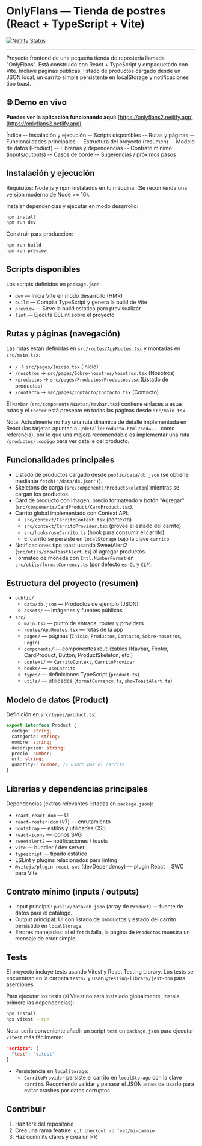 # OnlyFlans — Tienda de postres (React + TypeScript + Vite)

[![Netlify Status](https://api.netlify.com/api/v1/badges/8fc0eee7-95a9-47fa-82bc-1cba00041bac/deploy-status)](https://app.netlify.com/sites/onlyflans2/overview)

---

Proyecto frontend de una pequeña tienda de repostería llamada "OnlyFlans". Está construido con React + TypeScript y empaquetado con Vite. Incluye páginas públicas, listado de productos cargado desde un JSON local, un carrito simple persistente en localStorage y notificaciones tipo toast.

## 🌐 Demo en vivo

**Puedes ver la aplicación funcionando aquí:** [https://onlyflans2.netlify.app](https://onlyflans2.netlify.app)

Índice
-- Instalación y ejecución
-- Scripts disponibles
-- Rutas y páginas
-- Funcionalidades principales
-- Estructura del proyecto (resumen)
-- Modelo de datos (Product)
-- Librerías y dependencias
-- Contrato mínimo (inputs/outputs)
-- Casos de borde
-- Sugerencias / próximos pasos

## Instalación y ejecución

Requisitos: Node.js y npm instalados en tu máquina. (Se recomienda una versión moderna de Node >= 16).

Instalar dependencias y ejecutar en modo desarrollo:

```bash
npm install
npm run dev
```

Construir para producción:

```bash
npm run build
npm run preview
```

## Scripts disponibles

Los scripts definidos en `package.json`:

- `dev` — Inicia Vite en modo desarrollo (HMR)
- `build` — Compila TypeScript y genera la build de Vite
- `preview` — Sirve la build estática para previsualizar
- `lint` — Ejecuta ESLint sobre el proyecto

## Rutas y páginas (navegación)

Las rutas están definidas en `src/routes/AppRoutes.tsx` y montadas en `src/main.tsx`:

- `/` → `src/pages/Inicio.tsx` (Inicio)
- `/nosotros` → `src/pages/Sobre-nosotros/Nosotros.tsx` (Nosotros)
- `/productos` → `src/pages/Productos/Productos.tsx` (Listado de productos)
- `/contacto` → `src/pages/Contacto/Contacto.tsx` (Contacto)

El `Navbar` (`src/components/Navbar/Navbar.tsx`) contiene enlaces a estas rutas y el `Footer` está presente en todas las páginas desde `src/main.tsx`.

Nota: Actualmente no hay una ruta dinámica de detalle implementada en React (las tarjetas apuntan a `./detalleProducto.html?cod=...` como referencia), por lo que una mejora recomendable es implementar una ruta `/productos/:codigo` para ver detalle del producto.

## Funcionalidades principales

- Listado de productos cargado desde `public/data/db.json` (se obtiene mediante `fetch('/data/db.json')`).
- Skeletons de carga (`src/components/ProductSkeleton`) mientras se cargan los productos.
- Card de producto con imagen, precio formateado y botón "Agregar" (`src/components/CardProduct/CardProduct.tsx`).
- Carrito global implementado con Context API:
  - `src/context/CarritoContext.tsx` (contexto)
  - `src/context/CarritoProvider.tsx` (provee el estado del carrito)
  - `src/hooks/useCarrito.ts` (hook para consumir el carrito)
  - El carrito se persiste en `localStorage` bajo la clave `carrito`.
- Notificaciones tipo toast usando SweetAlert2 (`src/utils/showToastAlert.ts`) al agregar productos.
- Formateo de moneda con `Intl.NumberFormat` en `src/utils/formatCurrency.ts` (por defecto `es-CL` y `CLP`).

## Estructura del proyecto (resumen)

- `public/`
  - `data/db.json` — Productos de ejemplo (JSON)
  - `assets/` — imágenes y fuentes públicas
- `src/`
  - `main.tsx` — punto de entrada, router y providers
  - `routes/AppRoutes.tsx` — rutas de la app
  - `pages/` — páginas (`Inicio`, `Productos`, `Contacto`, `Sobre-nosotros`, `Login`)
  - `components/` — componentes reutilizables (Navbar, Footer, CardProduct, Button, ProductSkeleton, etc.)
  - `context/` — `CarritoContext`, `CarritoProvider`
  - `hooks/` — `useCarrito`
  - `types/` — definiciones TypeScript (`product.ts`)
  - `utils/` — utilidades (`formatCurrency.ts`, `showToastAlert.ts`)

## Modelo de datos (Product)

Definición en `src/types/product.ts`:

```ts
export interface Product {
  codigo: string;
  categoria: string;
  nombre: string;
  descripcion: string;
  precio: number;
  url: string;
  quantity?: number; // usado por el carrito
}
```

## Librerías y dependencias principales

Dependencias (extras relevantes listadas en `package.json`):

- `react`, `react-dom` — UI
- `react-router-dom` (v7) — enrutamiento
- `bootstrap` — estilos y utilidades CSS
- `react-icons` — iconos SVG
- `sweetalert2` — notificaciones / toasts
- `vite` — bundler / dev server
- `typescript` — tipado estático
- ESLint y plugins relacionados para linting
- `@vitejs/plugin-react-swc` (devDependency) — plugin React + SWC para Vite

## Contrato mínimo (inputs / outputs)

- Input principal: `public/data/db.json` (array de `Product`) — fuente de datos para el catálogo.
- Output principal: UI con listado de productos y estado del carrito persistido en `localStorage`.
- Errores manejados: si el `fetch` falla, la página de `Productos` muestra un mensaje de error simple.

## Tests

El proyecto incluye tests usando Vitest y React Testing Library. Los tests se encuentran en la carpeta `tests/` y usan `@testing-library/jest-dom` para aserciones.

Para ejecutar los tests (si Vitest no está instalado globalmente, instala primero las dependencias):

```bash
npm install
npx vitest --run
```

Nota: sería conveniente añadir un script `test` en `package.json` para ejecutar `vitest` más fácilmente:

```json
"scripts": {
  "test": "vitest"
}
```

- Persistencia en `localStorage`:
  - `CarritoProvider` persiste el carrito en `localStorage` con la clave `carrito`. Recomiendo validar y parsear el JSON antes de usarlo para evitar crashes por datos corruptos.

## Contribuir

1. Haz fork del repositorio
2. Crea una rama feature: `git checkout -b feat/mi-cambio`
3. Haz commits claros y crea un PR
